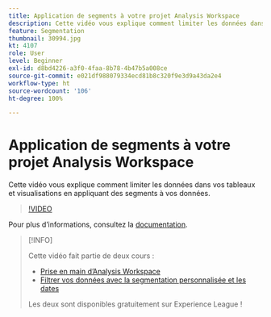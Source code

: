 ```yaml
---
title: Application de segments à votre projet Analysis Workspace
description: Cette vidéo vous explique comment limiter les données dans vos tableaux et visualisations en appliquant des segments à vos données.
feature: Segmentation
thumbnail: 30994.jpg
kt: 4107
role: User
level: Beginner
exl-id: d8bd4226-a3f0-4faa-8b78-4b47b5a008ce
source-git-commit: e021df988079334ecd81b8c320f9e3d9a43da2e4
workflow-type: ht
source-wordcount: '106'
ht-degree: 100%

---
```


# Application de segments à votre projet Analysis Workspace

Cette vidéo vous explique comment limiter les données dans vos tableaux et visualisations en appliquant des segments à vos données.

>[!VIDEO](https://video.tv.adobe.com/v/30994/?quality=12)

Pour plus d’informations, consultez la [documentation](https://experienceleague.adobe.com/docs/analytics/components/segmentation/segmentation-workflow/t-seg-apply.html?lang=fr).

>[!INFO]
>
> Cette vidéo fait partie de deux cours :
> * [Prise en main d’Analysis Workspace](https://experienceleague.adobe.com/?recommended=Analytics-U-1-2020.1.workspace)
> * [Filtrer vos données avec la segmentation personnalisée et les dates](https://experienceleague.adobe.com/?recommended=Analytics-U-1-2021.1.filterdata)
>
> Les deux sont disponibles gratuitement sur Experience League !

